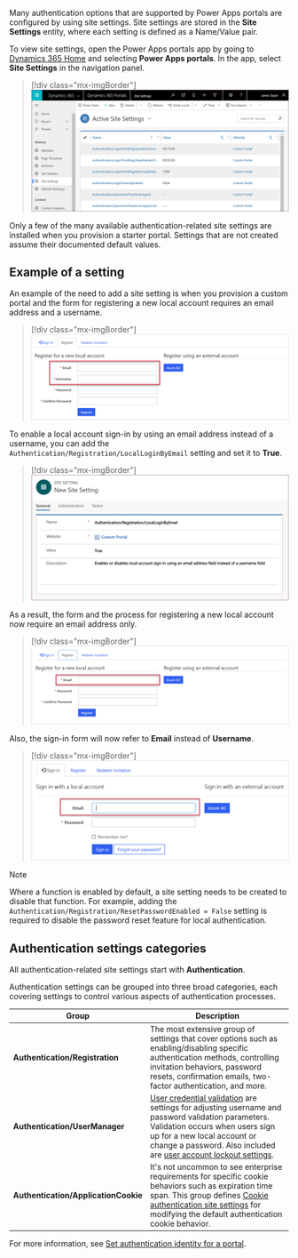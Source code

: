 Many authentication options that are supported by Power Apps portals are configured by using site settings. Site settings are stored in the **Site Settings** entity, where each setting is defined as a Name/Value pair.

To view site settings, open the Power Apps portals app by going to [Dynamics 365 Home](https://home.dynamics.com/?azure-portal=true) and selecting **Power Apps portals**. In the app, select **Site Settings** in the navigation panel.

> [!div class="mx-imgBorder"]
> [![Active site settings](../media/active-site-settings.png)](../media/active-site-settings.png#lightbox)

Only a few of the many available authentication-related site settings are installed when you provision a starter portal. Settings that are not created assume their documented default values.

## Example of a setting

An example of the need to add a site setting is when you provision a custom portal and the form for registering a new local account requires an email address and a username.

> [!div class="mx-imgBorder"]
> [![Register with username](../media/register-username.png)](../media/register-username.png#lightbox)

To enable a local account sign-in by using an email address instead of a username, you can add the `Authentication/Registration/LocalLoginByEmail` setting and set it to **True**.

> [!div class="mx-imgBorder"]
> [![Add new site setting](../media/add-new-site-setting.png)](../media/add-new-site-setting.png#lightbox)

As a result, the form and the process for registering a new local account now require an email address only.

> [!div class="mx-imgBorder"]
> [![Register with email address only](../media/register-email-address.png)](../media/register-email-address.png#lightbox)

Also, the sign-in form will now refer to **Email** instead of **Username**.

> [!div class="mx-imgBorder"]
> [![Sign-in by email](../media/local-sign-email.png)](../media/local-sign-email.png#lightbox)

> [!NOTE]
> Where a function is enabled by default, a site setting needs to be created to disable that function. For example, adding the `Authentication/Registration/ResetPasswordEnabled = False` setting is required to disable the password reset feature for local authentication.

## Authentication settings categories

All authentication-related site settings start with **Authentication**.

Authentication settings can be grouped into three broad categories, each covering settings to control various aspects of authentication processes.

| Group                                | Description                                                  |
| ------------------------------------ | ------------------------------------------------------------ |
| **Authentication/Registration**      | The most extensive group of settings that cover options such as enabling/disabling specific authentication methods, controlling invitation behaviors, password resets, confirmation emails, two-factor authentication, and more. |
| **Authentication/UserManager**       | [User credential validation](https://docs.microsoft.com/powerapps/maker/portals/configure/set-authentication-identity#user-credential-validation/?azure-portal=true) are settings for adjusting username and password validation parameters. Validation occurs when users sign up for a new local account or change a password. Also included are [user account lockout settings](https://docs.microsoft.com/powerapps/maker/portals/configure/set-authentication-identity#user-account-lockout-settings/?azure-portal=true). |
| **Authentication/ApplicationCookie** | It's not uncommon to see enterprise requirements for specific cookie behaviors such as expiration time span. This group defines [Cookie authentication site settings](https://docs.microsoft.com/powerapps/maker/portals/configure/set-authentication-identity#cookie-authentication-site-settings/?azure-portal=true) for modifying the default authentication cookie behavior. |

For more information, see [Set authentication identity for a portal](https://docs.microsoft.com/powerapps/maker/portals/configure/set-authentication-identity/?azure-portal=true).
